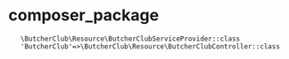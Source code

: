 # composer_package
       \ButcherClub\Resource\ButcherClubServiceProvider::class
       'ButcherClub'=>\ButcherClub\Resource\ButcherClubController::class
